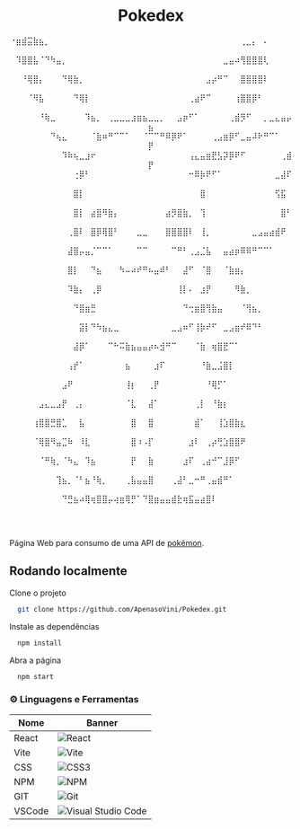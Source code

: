 <div align="center">

# Pokedex

⠐⣶⣾⣭⣷⣦⡀⠀⠀⠀⠀⠀⠀⠀⠀⠀⠀⠀⠀⠀⠀⠀⠀⠀⠀⠀⠀⠀⠀⠀⠀⠀⠀⠀⠀⠀⠀⠀⠀⠀⢀⣀⡄⠀⠄⠀⠀⠀⠀⠀
⠀⠹⣿⣿⣧⠈⠙⠳⣤⡀⠀⠀⠀⠀⠀⠀⠀⠀⠀⠀⠀⠀⠀⠀⠀⠀⠀⠀⠀⠀⠀⠀⠀⠀⠀⠀⠀⣀⣤⠴⢻⣿⣿⣿⢇⠀⠀⠀⠀⠀
⠀⠀⠘⢿⣿⡄⠀⠀⠀⠙⢿⣷⡀⠀⠀⠀⠀⠀⠀⠀⠀⠀⠀⠀⠀⠀⠀⠀⠀⠀⠀⠀⠀⠀⣠⡴⠛⠉⠀⠀⣿⣿⣿⣿⠇⠀⠀⠀⠀⠀
⠀⠀⠀⠈⠻⣧⠀⠀⠀⠀⠀⠙⢿⡇⠀⠀⠀⠀⠀⠀⠀⠀⠀⠀⠀⠀⠀⠀⠀⠀⠀⢀⣴⠟⠉⠀⠀⠀⠀⢰⣿⣿⡿⠃⠀⠀⠀⠀⠀⠀
⠀⠀⠀⠀⠀⠘⢷⣀⠀⠀⠀⠀⠀⠹⣦⡀⠀⢀⣀⣀⣀⣰⣶⣦⣀⣀⡀⠀⠀⣠⡶⠋⠁⠀⠀⠀⠀⠀⢀⣾⡻⠋⠀⠀⡀⣀⣄⣤⡤⣦
⠀⠀⠀⠀⠀⠀⠀⠙⢦⣄⠀⠀⠀⠀⠈⣷⠶⠛⠉⠉⠁⠀⠀⠈⠉⠉⠛⠿⡿⠟⠁⠀⠀⠀⠀⢀⣠⣶⡿⠋⣀⣤⠼⠗⠛⠉⠁⠀⠀⡟
⠀⠀⠀⠀⠀⠀⠀⠀⠀⠹⠷⢦⣀⣰⠖⠀⠀⠀⠀⠀⠀⠀⠀⠀⠀⠀⠀⠀⠀⠀⠀⢠⣄⣤⣶⣟⣣⡽⡿⠟⠋⠀⠀⠀⠀⠀⠀⢀⣾⡟
⠀⠀⠀⠀⠀⠀⠀⠀⠀⠀⠀⢐⡿⠃⠀⠀⠀⠀⠀⠀⠀⠀⠀⠀⠀⠀⠀⠀⠀⠀⠀⠒⠿⡷⠟⠋⠁⠀⠀⠀⠀⠀⠀⠀⠀⠀⣀⣼⠏⠀
⠀⠀⠀⠀⠀⠀⠀⠀⠀⠀⠀⣿⡇⠀⠀⠀⠀⠀⠀⠀⠀⠀⠀⠀⠀⠀⠀⠀⠀⠀⠀⠀⠀⣿⠀⠀⠀⠀⠀⠀⠀⠀⠀⠀⠀⠀⢫⣯⠀⠀
⠀⠀⠀⠀⠀⠀⠀⠀⠀⠀⠀⣿⡇⠀⣴⣿⠻⣷⡄⠀⠀⠀⠀⠀⠀⠀⠀⣴⡻⣿⣷⡀⠀⢹⠀⠀⠀⠀⠀⠀⠀⠀⠀⠀⠀⠀⠀⣿⠃⠀
⠀⠀⠀⠀⠀⠀⠀⠀⠀⠀⢀⣿⠇⠀⣿⡿⢿⣿⠃⠀⠀⠀⣀⣀⠀⠀⠀⣿⣿⣿⣿⠇⠀⢸⡀⠀⠀⠀⠀⠀⠀⠀⣀⣠⣤⣴⣾⠟⠀⠀
⠀⠀⠀⠀⠀⠀⠀⠀⠀⠀⣼⣿⡤⣤⡈⠉⠉⠁⠀⠀⠀⠀⠉⠉⠀⠀⠀⠀⠉⠛⠃⢀⣠⣈⣧⠀⠀⣤⣴⡶⠿⠿⠛⠉⠉⠁⠀⠀⠀⠀
⠀⠀⠀⠀⠀⠀⠀⠀⠀⠀⣿⡇⠀⠀⠙⣦⠀⠀⠀⠳⠤⠴⠞⠛⠦⣤⠾⠃⠀⠀⣼⠋⠀⠈⣿⠀⠀⠈⣷⣶⡄⠀⠀⠀⠀⠀⠀⠀⠀⠀
⠀⠀⠀⠀⠀⠀⠀⠀⠀⠀⠹⣷⡄⠀⢀⡿⠀⠀⠀⠀⠀⠀⠀⠀⠀⠀⠀⠀⠀⢸⡇⠄⠀⣰⡟⠀⠀⠀⠀⠻⣷⡀⠀⠀⠀⠀⠀⠀⠀⠀
⠀⠀⠀⠀⠀⠀⠀⠀⠀⠀⠀⠙⣿⣶⣛⠀⠀⠀⠀⠀⠀⠀⠀⠀⠀⠀⠀⠀⠀⠀⠙⢒⣶⣿⢻⣷⣤⠀⠀⠀⠈⢻⣦⡀⠀⠀⠀⠀⠀⠀
⠀⠀⠀⠀⠀⠀⠀⠀⠀⠀⠀⠀⣽⡇⠙⠳⣦⣄⣀⠀⠀⠀⠀⠀⠀⠀⠀⠀⣀⣠⠶⠋⢸⡷⠞⠋⠀⣀⣠⣶⠞⠿⠙⠃⠀⠀⠀⠀⠀⠀
⠀⠀⠀⠀⠀⠀⠀⠀⠀⠀⠀⣼⡿⠁⠀⠀⠀⠉⠓⠭⣷⣦⣤⣤⡴⠦⣺⠛⠉⠀⠀⠀⠈⣷⠀⢶⣿⣟⠉⠁⠀⠀⠀⠀⠀⠀⠀⠀⠀⠀
⠀⠀⠀⠀⠀⠀⠀⠀⠀⠀⢠⡞⠁⠀⠀⠀⠀⠀⠀⠀⣦⠀⠀⠀⠀⣰⠏⠀⠀⠀⠀⠀⠀⠘⣷⣀⣨⣿⡇⠀⠀⠀⠀⠀⠀⠀⠀⠀⠀⠀
⠀⠀⠀⠀⠀⠀⠀⠀⠀⣠⠟⠀⠀⠀⠀⠀⠀⠀⠀⠀⢸⡆⠀⠀⢀⡟⠀⠀⠀⠀⠀⠀⠀⠀⠘⢿⡋⠁⠀⠀⠀⠀⠀⠀⠀⠀⠀⠀⠀⠀
⠀⠀⠀⠀⠀⣠⣄⣀⣠⡟⠀⢀⡄⠀⠀⠀⠀⠀⠀⠀⠈⣇⠀⠀⣼⠁⠀⠀⠀⠀⠀⠀⢀⡇⠀⠘⣷⡆⠀⠀⠀⠀⠀⠀⠀⠀⠀⠀⠀⠀
⠀⠀⠀⠀⢰⣿⣿⣛⣿⣁⠀⠀⣧⠀⠀⠀⠀⠀⠀⠀⠀⣿⠀⠀⣿⠀⠀⠀⠀⠀⠀⠀⣾⠁⠀⠀⢸⣱⣿⣷⣆⠀⠀⠀⠀⠀⠀⠀⠀⠀
⠀⠀⠀⠀⠈⢿⣿⠻⣤⣉⠷⠀⠸⣇⠀⠀⠀⠀⠀⠀⠀⣿⠰⠠⡏⠀⠀⠀⠀⠀⠀⣰⠇⠀⢀⡴⢛⣱⣿⣿⠟⠀⠀⠀⠀⠀⠀⠀⠀⠀
⠀⠀⠀⠀⠀⠈⠛⢷⡀⠈⠳⣄⠀⠹⣦⠀⠀⠀⠀⠀⠀⡟⠀⠀⣷⠀⠀⠀⠀⠀⣰⠏⠀⢀⣴⠚⠉⣸⡿⠋⠀⠀⠀⠀⠀⠀⠀⠀⠀⠀
⠀⠀⠀⠀⠀⠀⠀⠀⢹⣦⡀⠈⠃⣦⠘⢷⡀⠀⠀⠀⢀⣧⣤⣤⣿⠀⠀⠀⢀⣼⠃⣀⠒⠛⢀⣤⣾⠛⠁⠀⠀⠀⠀⠀⠀⠀⠀⠀⠀⠀
⠀⠀⠀⠀⠀⠀⠀⠀⠀⠙⣛⣦⠴⢿⢶⣿⣿⡤⢴⣶⢿⡛⠁⠙⣿⣶⣤⣤⣾⣗⢶⣯⣤⣴⣿⠇⠀⠀⠀⠀⠀⠀⠀⠀⠀⠀⠀⠀⠀⠀
</div>

<br>

Página Web para consumo de uma API de [pokémon](https://pokeapi.co/).

## Rodando localmente

Clone o projeto

```bash
  git clone https://github.com/ApenasoVini/Pokedex.git
```

Instale as dependências

```bash
  npm install
```

Abra a página

```bash
  npm start
```
  
### ⚙️ Linguagens e Ferramentas
  
| Nome       | Banner                                                                                                            | 
| ---------- | ----------------------------------------------------------------------------------------------------------------- |
| React      | ![React](https://img.shields.io/badge/react-%2320232a.svg?style=for-the-badge&logo=react&logoColor=%2361DAFB) |
| Vite      | ![Vite](https://img.shields.io/badge/vite-%23646CFF.svg?style=for-the-badge&logo=vite&logoColor=white) |
| CSS      | ![CSS3](https://img.shields.io/badge/css3-%231572B6.svg?style=for-the-badge&logo=css3&logoColor=white) |
| NPM        | ![NPM](https://img.shields.io/badge/NPM-%23CB3837.svg?style=for-the-badge&logo=npm&logoColor=white)               | 
| GIT        | ![Git](https://img.shields.io/badge/git-%23F05033.svg?style=for-the-badge&logo=git&logoColor=white)              | 
| VSCode     | ![Visual Studio Code](https://img.shields.io/badge/Visual%20Studio%20Code-0078d7.svg?style=for-the-badge&logo=visual-studio-code&logoColor=white) |

